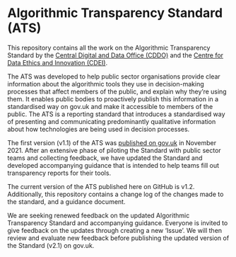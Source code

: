 # Algorithmic Transparency Standard (ATS)

This repository contains all the work on the Algorithmic Transparency Standard by the [Central Digital and Data Office (CDDO)](https://www.gov.uk/government/organisations/central-digital-and-data-office) and the [Centre for Data Ethics and Innovation (CDEI)](https://www.gov.uk/government/organisations/centre-for-data-ethics-and-innovation).

The ATS was developed to help public sector organisations provide clear information about the algorithmic tools they use in decision-making processes that affect members of the public, and explain why they’re using them. It enables public bodies to proactively publish this information in a standardised way on gov.uk and make it accessible to members of the public. The ATS is a reporting standard that introduces a standardised way of presenting and communicating predominantly qualitative information about how technologies are being used in decision processes.

The first version (v1.1) of the ATS was [published on gov.uk](https://www.gov.uk/government/collections/algorithmic-transparency-standard) in November 2021. After an extensive phase of piloting the Standard with public sector teams and collecting feedback, we have updated the Standard and developed accompanying guidance that is intended to help teams fill out transparency reports for their tools. 

The current version of the ATS published here on GitHub is v1.2. Additionally, this repository contains a change log of the changes made to the standard, and a guidance document. 

We are seeking renewed feedback on the updated Algorithmic Transparency Standard and accompanying guidance. Everyone is invited to give feedback on the updates through creating a new ‘Issue’. We will then review and evaluate new feedback before publishing the updated version of the Standard (v2.1) on gov.uk. 
